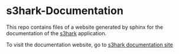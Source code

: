 # s3hark-Documentation

This repo contains files of a website generated by sphinx for the documentation of the [s3hark](https://github.com/NHERI-SimCenter/s3hark) application. 

To visit the documentation website, go to [s3hark documentation site](https://NHERI-SimCenter.github.io/s3hark-Documentation)



